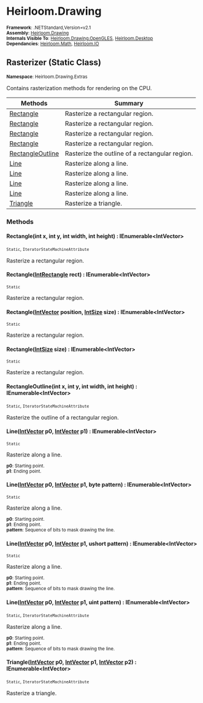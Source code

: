 # Heirloom.Drawing

<small>**Framework**: .NETStandard,Version=v2.1</small>  
<small>**Assembly**: [Heirloom.Drawing](../Heirloom.Drawing/Heirloom.Drawing.md)</small>  
<small>**Internals Visible To**: [Heirloom.Drawing.OpenGLES](../Heirloom.Drawing.OpenGLES/Heirloom.Drawing.OpenGLES.md), [Heirloom.Desktop](../Heirloom.Desktop/Heirloom.Desktop.md)</small>  
<small>**Dependancies**: [Heirloom.Math](../Heirloom.Math/Heirloom.Math.md), [Heirloom.IO](../Heirloom.IO/Heirloom.IO.md)</small>  

## Rasterizer (Static Class)
<small>**Namespace**: Heirloom.Drawing.Extras</small>  

Contains rasterization methods for rendering on the CPU.

| Methods                          | Summary                                        |
|----------------------------------|------------------------------------------------|
| [Rectangle](#RECDECA78E1)        | Rasterize a rectangular region.                |
| [Rectangle](#RECD028156F)        | Rasterize a rectangular region.                |
| [Rectangle](#REC28237985)        | Rasterize a rectangular region.                |
| [Rectangle](#RECC6025A58)        | Rasterize a rectangular region.                |
| [RectangleOutline](#REC44029BC9) | Rasterize the outline of a rectangular region. |
| [Line](#LINFBC9F047)             | Rasterize along a line.                        |
| [Line](#LIN5B58C631)             | Rasterize along a line.                        |
| [Line](#LIN6A6A37CE)             | Rasterize along a line.                        |
| [Line](#LIN56286E65)             | Rasterize along a line.                        |
| [Triangle](#TRID0579333)         | Rasterize a triangle.                          |

### Methods

#### <a name="RECDECA78E1"></a>Rectangle(int x, int y, int width, int height) : IEnumerable\<IntVector>
<small>`Static`, `IteratorStateMachineAttribute`</small>

Rasterize a rectangular region.


#### <a name="RECD028156F"></a>Rectangle([IntRectangle](../Heirloom.Math/Heirloom.Math.IntRectangle.md) rect) : IEnumerable\<IntVector>
<small>`Static`</small>

Rasterize a rectangular region.


#### <a name="REC28237985"></a>Rectangle([IntVector](../Heirloom.Math/Heirloom.Math.IntVector.md) position, [IntSize](../Heirloom.Math/Heirloom.Math.IntSize.md) size) : IEnumerable\<IntVector>
<small>`Static`</small>

Rasterize a rectangular region.


#### <a name="RECC6025A58"></a>Rectangle([IntSize](../Heirloom.Math/Heirloom.Math.IntSize.md) size) : IEnumerable\<IntVector>
<small>`Static`</small>

Rasterize a rectangular region.


#### <a name="REC44029BC9"></a>RectangleOutline(int x, int y, int width, int height) : IEnumerable\<IntVector>
<small>`Static`, `IteratorStateMachineAttribute`</small>

Rasterize the outline of a rectangular region.


#### <a name="LINFBC9F047"></a>Line([IntVector](../Heirloom.Math/Heirloom.Math.IntVector.md) p0, [IntVector](../Heirloom.Math/Heirloom.Math.IntVector.md) p1) : IEnumerable\<IntVector>
<small>`Static`</small>

Rasterize along a line.

<small>**p0**: <param name="p0">Starting point.</param></small>  
<small>**p1**: <param name="p1">Ending point.</param></small>  

#### <a name="LIN5B58C631"></a>Line([IntVector](../Heirloom.Math/Heirloom.Math.IntVector.md) p0, [IntVector](../Heirloom.Math/Heirloom.Math.IntVector.md) p1,  byte pattern) : IEnumerable\<IntVector>
<small>`Static`</small>

Rasterize along a line.

<small>**p0**: <param name="p0">Starting point.</param></small>  
<small>**p1**: <param name="p1">Ending point.</param></small>  
<small>**pattern**: <param name="pattern">Sequence of bits to mask drawing the line.</param></small>  

#### <a name="LIN6A6A37CE"></a>Line([IntVector](../Heirloom.Math/Heirloom.Math.IntVector.md) p0, [IntVector](../Heirloom.Math/Heirloom.Math.IntVector.md) p1, ushort pattern) : IEnumerable\<IntVector>
<small>`Static`</small>

Rasterize along a line.

<small>**p0**: <param name="p0">Starting point.</param></small>  
<small>**p1**: <param name="p1">Ending point.</param></small>  
<small>**pattern**: <param name="pattern">Sequence of bits to mask drawing the line.</param></small>  

#### <a name="LIN56286E65"></a>Line([IntVector](../Heirloom.Math/Heirloom.Math.IntVector.md) p0, [IntVector](../Heirloom.Math/Heirloom.Math.IntVector.md) p1, uint pattern) : IEnumerable\<IntVector>
<small>`Static`, `IteratorStateMachineAttribute`</small>

Rasterize along a line.

<small>**p0**: <param name="p0">Starting point.</param></small>  
<small>**p1**: <param name="p1">Ending point.</param></small>  
<small>**pattern**: <param name="pattern">Sequence of bits to mask drawing the line.</param></small>  

#### <a name="TRID0579333"></a>Triangle([IntVector](../Heirloom.Math/Heirloom.Math.IntVector.md) p0, [IntVector](../Heirloom.Math/Heirloom.Math.IntVector.md) p1, [IntVector](../Heirloom.Math/Heirloom.Math.IntVector.md) p2) : IEnumerable\<IntVector>
<small>`Static`, `IteratorStateMachineAttribute`</small>

Rasterize a triangle.


